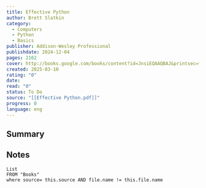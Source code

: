 ```yaml
---
title: Effective Python
author: Brett Slatkin
category:
  - Computers
  - Python
  - Basics
publisher: Addison-Wesley Professional
publishdate: 2024-12-04
pages: 2162
cover: http://books.google.com/books/content?id=JnsiEQAAQBAJ&printsec=frontcover&img=1&zoom=1&edge=curl&source=gbs_api
created: 2025-03-10
rating: "0"
date: 
read: "0"
status: To Do
source: "[[Effective Python.pdf]]"
progress: 0
language: eng
---
```

## Summary


## Notes
```dataview
List 
FROM "Books"
where source= this.source AND file.name != this.file.name
```